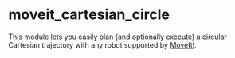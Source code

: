 # moveit_cartesian_circle
This module lets you easily plan (and optionally execute) a circular Cartesian trajectory with any robot supported by [MoveIt!](https://moveit.ros.org/).
